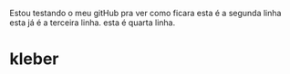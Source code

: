 Estou testando o meu gitHub pra ver como ficara
esta é a segunda linha
esta já é a terceira linha.
esta é quarta linha. 
# kleber
